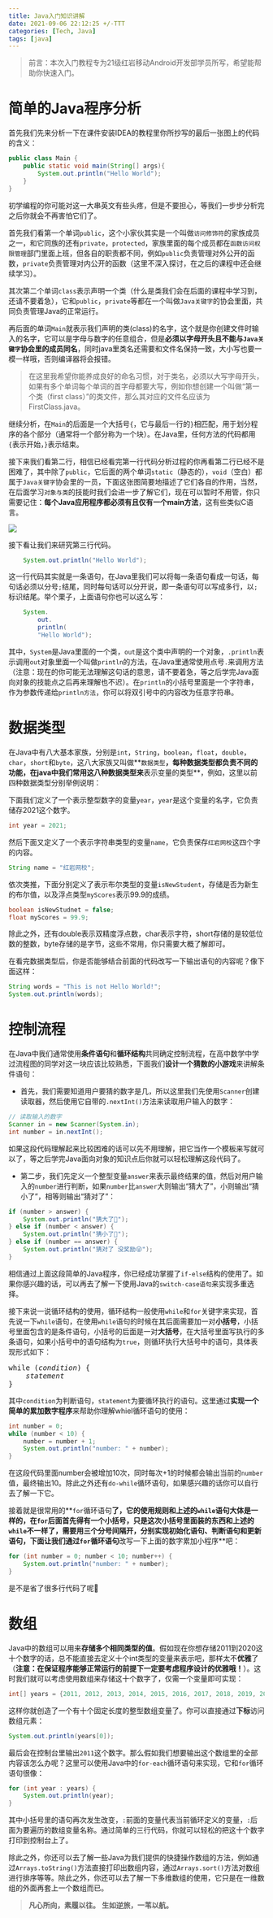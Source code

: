 ```yaml
---
title: Java入门知识讲解
date: 2021-09-06 22:12:25 +/-TTT
categories: [Tech, Java]
tags: [java]
---
```


> 前言：本次入门教程专为21级红岩移动Android开发部学员所写，希望能帮助你快速入门。

# 简单的Java程序分析
首先我们先来分析一下在课件安装IDEA的教程里你所抄写的最后一张图上的代码的含义：

```java
public class Main {
    public static void main(String[] args){
        System.out.println("Hello World");
    }
}
```

初学编程的你可能对这一大串英文有些头疼，但是不要担心，等我们一步步分析完之后你就会不再害怕它们了。

首先我们看第一个单词`public`，这个小家伙其实是一个叫做`访问修饰符`的家族成员之一，和它同族的还有`private`，`protected`，家族里面的每个成员都在`函数访问权限管理`部门里面上班，但各自的职责都不同，例如`public`负责管理对外公开的函数，`private`负责管理对内公开的函数（这里不深入探讨，在之后的课程中还会继续学习）。

其次第二个单词`class`表示声明一个类（什么是类我们会在后面的课程中学习到，还请不要着急），它和`public`，`private`等都在一个叫做`Java关键字`的协会里面，共同负责管理Java的正常运行。

再后面的单词`Main`就表示我们声明的类(class)的名字，这个就是你创建文件时输入的名字，它可以是字母与数字的任意组合，但是**必须以字母开头且不能与`Java关键字`协会里的成员同名**，同时java里类名还需要和文件名保持一致，大小写也要一模一样哦，否则编译器将会报错。

> 在这里我希望你能养成良好的命名习惯，对于类名，必须以大写字母开头，如果有多个单词每个单词的首字母都要大写，例如你想创建一个叫做“第一个类（first class）”的类文件，那么其对应的文件名应该为FirstClass.java。

继续分析，在`Main`的后面是一个大括号`{`，它与最后一行的`}`相匹配，用于划分程序的各个部分（通常将一个部分称为一个块）。在Java里，任何方法的代码都用`{`表示开始，`}`表示结束。

接下来我们看第二行，相信已经看完第一行代码分析过程的你再看第二行已经不是困难了，其中除了`public`，它后面的两个单词`static`（静态的），`void`（空白）都属于`Java关键字`协会里的一员，下面这张图简要地描述了它们各自的作用，当然，在后面学习`对象与类`的技能时我们会进一步了解它们，现在可以暂时不用管，你只需要记住：**每个Java应用程序都必须有且仅有一个main方法**，这有些类似C语言。

![](https://www.runoob.com/wp-content/uploads/2013/12/662E827A-FA32-4464-B0BD-40087F429E98.jpg)

接下看让我们来研究第三行代码。

```java
    System.out.println("Hello World");
```

这一行代码其实就是一条语句，在Java里我们可以将每一条语句看成一句话，每句话必须以分号`;`结尾，同时每句话可以分开说，即一条语句可以写成多行，以`;`标识结尾。举个栗子，上面语句你也可以这么写：

```java
    System.
        out.
        println(
        "Hello World");
```

其中，`System`是Java里面的一个类，`out`是这个类中声明的一个对象，`.println`表示调用`out`对象里面一个叫做`println`的方法，在Java里通常使用点号`.`来调用方法（注意：现在的你可能无法理解这句话的意思，请不要着急，等之后学完Java面向对象的技能点之后再来理解也不迟）。在`println`的小括号里面是一个字符串，作为参数传递给`println方法`，你可以将双引号中的内容改为任意字符串。

# 数据类型

在Java中有八大基本家族，分别是`int`，`String`，`boolean`，`float`，`double`，`char`，`short`和`byte`，这八大家族又叫做**`数据类型`**，每种数据类型都负责不同的功能，在java中我们常用这八种数据类型来**表示变量的类型**，例如，这里以前四种数据类型分别举例说明：

下面我们定义了一个表示整型数字的变量`year`，`year`是这个变量的名字，它负责储存2021这个数字。

```java
int year = 2021;
```

然后下面又定义了一个表示字符串类型的变量`name`，它负责保存`红岩网校`这四个字的内容。

```java
String name = "红岩网校";
```

依次类推，下面分别定义了表示布尔类型的变量`isNewStudent`，存储是否为新生的布尔值，以及浮点类型`myScores`表示99.9的成绩。

```java
boolean isNewStudnet = false;
float myScores = 99.9;
```

除此之外，还有double表示双精度浮点数，char表示字符，short存储的是较低位数的整数，byte存储的是字节，这些不常用，你只需要大概了解即可。

在看完数据类型后，你是否能够结合前面的代码改写一下输出语句的内容呢？像下面这样：

```java
String words = "This is not Hello World!";
System.out.println(words);
```

# 控制流程

在Java中我们通常使用**条件语句**和**循环结构**共同确定控制流程，在高中数学中学过流程图的同学对这一块应该比较熟悉，下面我们**设计一个猜数的小游戏**来讲解条件语句：

- 首先，我们需要知道用户要猜的数字是几，所以这里我们先使用`Scanner`创建读取器，然后使用它自带的`.nextInt()`方法来读取用户输入的数字：

```java
// 读取输入的数字
Scanner in = new Scanner(System.in);
int number = in.nextInt();
```

如果这段代码理解起来比较困难的话可以先不用理解，把它当作一个模板来写就可以了，等之后学完Java面向对象的知识点后你就可以轻松理解这段代码了。

- 第二步，我们先定义一个整型变量`answer`来表示最终结果的值，然后对用户输入的`number`进行判断，如果`number`比`answer`大则输出“猜大了”，小则输出“猜小了”，相等则输出“猜对了”：

```java
if (number > answer) {
    System.out.println("猜大了🤔");
} else if (number < answer) {
    System.out.println("猜小了🤔");
} else if (number == answer) {
    System.out.println("猜对了 没奖励😜");
}
```

相信通过上面这段简单的Java程序，你已经成功掌握了`if-else`结构的使用了。如果你感兴趣的话，可以再去了解一下使用Java的`switch-case语句`来实现多重选择。

接下来说一说循环结构的使用，循环结构一般使用`while`和`for`关键字来实现，首先说一下`while`语句，在使用`while`语句的时候在其后面需要加一对**小括号**，小括号里面包含的是条件语句，小括号的后面是一对**大括号**，在大括号里面写执行的多条语句，如果小括号中的语句结构为`true`，则循环执行大括号中的语句，具体表现形式如下：

<pre>
while (<em>condition</em>) {
    <em>statement</em>    
}
</pre>

其中`condition`为判断语句，`statement`为要循环执行的语句。这里通过**实现一个简单的累加数字程序**来帮助你理解whiel循环语句的使用：

```java
int number = 0;
while (number < 10) {
    number = number + 1;
    System.out.println("number: " + number);
}
```

在这段代码里面number会被增加10次，同时每次+1的时候都会输出当前的`number`值，最终输出10。除此之外还有`do-while`循环语句，如果感兴趣的话你可以自行去了解一下它。

接着就是很常用的**`for`循环语句**了，它的使用规则和上述的`while`语句大体是一样的，在`for`后面首先得有一个小括号，只是这次小括号里面装的东西和上述的`while`不一样了，需要用三个分号间隔开，分别实现初始化语句、判断语句和更新语句，下面让我们通过`for`循环语句**改写一下上面的数字累加小程序**吧：

```java
for (int number = 0; number < 10; number++) {
    System.out.println("number: " + number);
}
```

是不是省了很多行代码了呢👻

# 数组

Java中的数组可以用来**存储多个相同类型的值**。假如现在你想存储2011到2020这十个数字的话，总不能直接去定义十个int类型的变量来表示吧，那样太不**优雅**了（**注意：在保证程序能够正常运行的前提下一定要考虑程序设计的优雅哦！**）。这时我们就可以考虑使用数组来存储这十个数字了，仅需一个变量即可实现：

```java
int[] years = {2011, 2012, 2013, 2014, 2015, 2016, 2017, 2018, 2019, 2020};
```

这样你就创造了一个有十个固定长度的整型数组变量了。你可以直接通过**下标**访问数组元素：

```java
System.out.println(years[0]);
```

最后会在控制台里输出`2011`这个数字。那么假如我们想要输出这个数组里的全部内容该怎么办呢？这里可以使用Java中的`for-each`循环语句来实现，它和`for`循环语句很像：

```java
for (int year : years) {
    System.out.println(year);
}
```

其中小括号里的语句再次发生改变，`:`前面的变量代表当前循环定义的变量，`:`后面为要遍历的数组变量名称。通过简单的三行代码，你就可以轻松的把这十个数字打印到控制台上了。

除此之外，你还可以去了解一些Java为我们提供的快捷操作数组的方法，例如通过`Arrays.toString()`方法直接打印出数组内容，通过`Arrays.sort()`方法对数组进行排序等等。除此之外，你还可以去了解一下多维数组的使用，它只是在一维数组的外面再套上一个数组而已。

> **凡心所向，素履以往。**
> **生如逆旅，一苇以航。**
